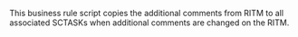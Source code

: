 This business rule script copies the additional comments from RITM to all associated SCTASKs when additional comments are changed on the RITM.
